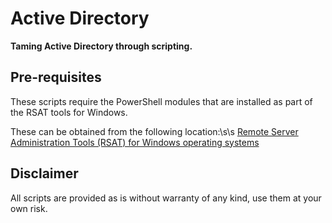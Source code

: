# Active Directory

**Taming Active Directory through scripting.**

## Pre-requisites

These scripts require the PowerShell modules that are installed as part of the RSAT tools
for Windows.

These can be obtained from the following location:\s\s
[Remote Server Administration Tools (RSAT) for Windows operating systems](https://support.microsoft.com/en-us/help/2693643/remote-server-administration-tools-rsat-for-windows-operating-systems)

## Disclaimer

All scripts are provided as is without warranty of any kind, use them at your own risk.
